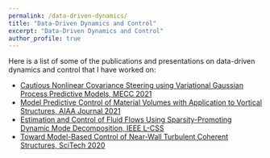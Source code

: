 ```yaml
---
permalink: /data-driven-dynamics/
title: "Data-Driven Dynamics and Control"
excerpt: "Data-Driven Dynamics and Control"
author_profile: true
---
```



Here is a list of some of the publications and presentations on data-driven dynamics and control that I have worked on:

- [Cautious Nonlinear Covariance Steering using Variational Gaussian Process Predictive Models, MECC 2021](/publications/2021-10-25-cautious-covariance-steering/)
- [Model Predictive Control of Material Volumes with Application to Vortical Structures, AIAA Journal 2021](/publications/2021-07-07-MPC-of-LSMs/)
- [Estimation and Control of Fluid Flows Using Sparsity-Promoting Dynamic Mode Decomposition, IEEE L-CSS](/publications/2020-08-10-sparsity-promoting-dmd-with-control/)
- [Toward Model-Based Control of Near-Wall Turbulent Coherent Structures, SciTech 2020](/publications/2020-01-05-Toward-Model-Based-Control-of-LSMs/)
